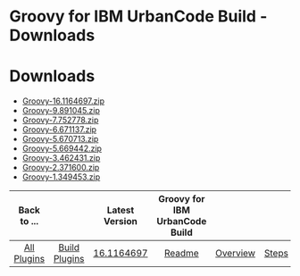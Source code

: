 
Groovy for IBM UrbanCode Build - Downloads
==========================================

# Downloads

- [Groovy-16.1164697.zip](https://raw.githubusercontent.com/UrbanCode/IBM-UCB-PLUGINS/main/files/Groovy/Groovy-16.1164697.zip)
- [Groovy-9.891045.zip](https://raw.githubusercontent.com/UrbanCode/IBM-UCB-PLUGINS/main/files/Groovy/Groovy-9.891045.zip)
- [Groovy-7.752778.zip](https://raw.githubusercontent.com/UrbanCode/IBM-UCB-PLUGINS/main/files/Groovy/Groovy-7.752778.zip)
- [Groovy-6.671137.zip](https://raw.githubusercontent.com/UrbanCode/IBM-UCB-PLUGINS/main/files/Groovy/Groovy-6.671137.zip)
- [Groovy-5.670713.zip](https://raw.githubusercontent.com/UrbanCode/IBM-UCB-PLUGINS/main/files/Groovy/Groovy-5.670713.zip)
- [Groovy-5.669442.zip](https://raw.githubusercontent.com/UrbanCode/IBM-UCB-PLUGINS/main/files/Groovy/Groovy-5.669442.zip)
- [Groovy-3.462431.zip](https://raw.githubusercontent.com/UrbanCode/IBM-UCB-PLUGINS/main/files/Groovy/Groovy-3.462431.zip)
- [Groovy-2.371600.zip](https://raw.githubusercontent.com/UrbanCode/IBM-UCB-PLUGINS/main/files/Groovy/Groovy-2.371600.zip)
- [Groovy-1.349453.zip](https://raw.githubusercontent.com/UrbanCode/IBM-UCB-PLUGINS/main/files/Groovy/Groovy-1.349453.zip)

|Back to ...||Latest Version|Groovy for IBM UrbanCode Build |||
| :---: | :---: | :---: | :---: | :---: | :---: |
|[All Plugins](../../index.md)|[Build Plugins](../README.md)|[16.1164697](https://raw.githubusercontent.com/UrbanCode/IBM-UCB-PLUGINS/main/files/Groovy/Groovy-16.1164697.zip)|[Readme](README.md)|[Overview](overview.md)|[Steps](steps.md)|

